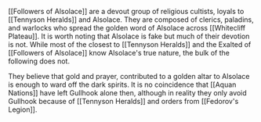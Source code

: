 [[Followers of Alsolace]] are a devout group of religious cultists, loyals to [[Tennyson Heralds]] and Alsolace. They are composed of clerics, paladins, and warlocks who spread the golden word of Alsolace across [[Whitecliff Plateau]]. It is worth noting that Alsolace is fake but much of their devotion is not. While most of the closest to [[Tennyson Heralds]] and the Exalted of [[Followers of Alsolace]] know Alsolace's true nature, the bulk of the following does not. 

They believe that gold and prayer, contributed to a golden altar to Alsolace is enough to ward off the dark spirits. It is no coincidence that [[Aquan Nations]] have left Gullhook alone then, although in reality they only avoid Gullhook because of [[Tennyson Heralds]] and orders from [[Fedorov's Legion]].